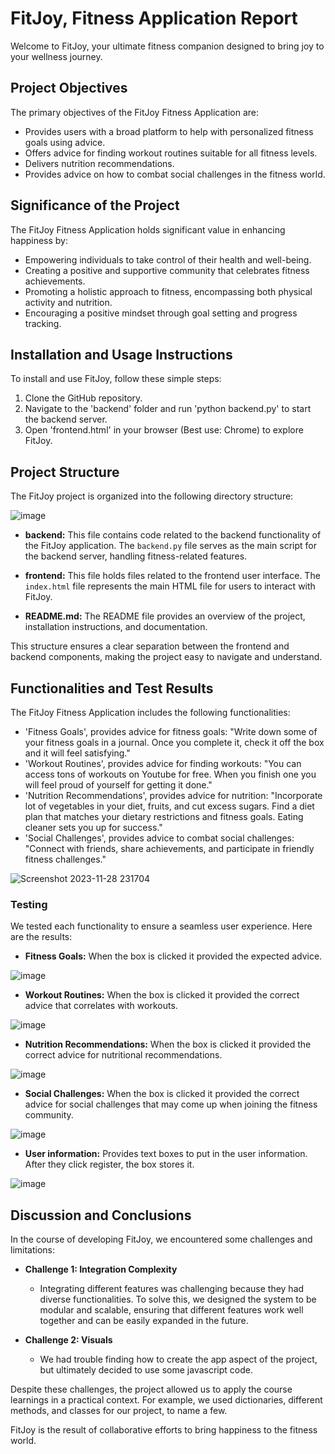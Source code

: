 # FitJoy, Fitness Application Report

Welcome to FitJoy, your ultimate fitness companion designed to bring joy to your wellness journey.

## Project Objectives 

The primary objectives of the FitJoy Fitness Application are:

- Provides users with a broad platform to help with personalized fitness goals using advice.
- Offers advice for finding workout routines suitable for all fitness levels.
- Delivers nutrition recommendations.
- Provides advice on how to combat social challenges in the fitness world.

## Significance of the Project 

The FitJoy Fitness Application holds significant value in enhancing happiness by:

- Empowering individuals to take control of their health and well-being.
- Creating a positive and supportive community that celebrates fitness achievements.
- Promoting a holistic approach to fitness, encompassing both physical activity and nutrition.
- Encouraging a positive mindset through goal setting and progress tracking.

## Installation and Usage Instructions

To install and use FitJoy, follow these simple steps:

1. Clone the GitHub repository.
2. Navigate to the 'backend' folder and run 'python backend.py' to start the backend server.
3. Open 'frontend.html' in your browser (Best use: Chrome) to explore FitJoy.

## Project Structure

The FitJoy project is organized into the following directory structure:

![image](https://github.com/leceacodes/FITJOYY/assets/148807945/8175086b-af84-43e9-a8cd-5d384da6aa1b)

- **backend:** This file contains code related to the backend functionality of the FitJoy application. The `backend.py` file serves as the main script for the backend server, handling fitness-related features.

- **frontend:** This file holds files related to the frontend user interface. The `index.html` file represents the main HTML file for users to interact with FitJoy.

- **README.md:** The README file provides an overview of the project, installation instructions, and documentation.

This structure ensures a clear separation between the frontend and backend components, making the project easy to navigate and understand.

## Functionalities and Test Results 

The FitJoy Fitness Application includes the following functionalities:

- 'Fitness Goals', provides advice for fitness goals: "Write down some of your fitness goals in a journal. Once you complete it, check it off the box and it will feel satisfying."
- 'Workout Routines', provides advice for finding workouts: "You can access tons of workouts on Youtube for free. When you finish one you will feel proud of yourself for getting it done."
- 'Nutrition Recommendations', provides advice for nutrition: "Incorporate lot of vegetables in your diet, fruits, and cut excess sugars. Find a diet plan that matches your dietary restrictions and fitness goals. Eating cleaner sets you up for success."
- 'Social Challenges', provides advice to combat social challenges: "Connect with friends, share achievements, and participate in friendly fitness challenges."

![Screenshot 2023-11-28 231704](https://github.com/leceacodes/FITJOYY/assets/148807945/0946f10e-5529-447c-ba6f-be17623015d3)


### Testing

We tested each functionality to ensure a seamless user experience. Here are the results:

- **Fitness Goals:** When the box is clicked it provided the expected advice. 

 ![image](https://github.com/leceacodes/FITJOYY/assets/148807945/4e343449-c617-493b-b6f4-a604fdecaf70)

- **Workout Routines:**  When the box is clicked it provided the correct advice that correlates with workouts. 

![image](https://github.com/leceacodes/FITJOYY/assets/148807945/6293dbcd-d8ce-49e4-99ce-eadaee2fdf00)

- **Nutrition Recommendations:**  When the box is clicked it provided the correct advice for nutritional recommendations. 

![image](https://github.com/leceacodes/FITJOYY/assets/148807945/afa79cf5-cd13-42c6-b464-76527d38ff76)

- **Social Challenges:**  When the box is clicked it provided the correct advice for social challenges that may come up when joining the fitness community.

![image](https://github.com/leceacodes/FITJOYY/assets/148807945/96a9d46e-4bc2-4f94-8d12-f0f835556cd5)

- **User information:**  Provides text boxes to put in the user information. After they click register, the box stores it.
  
![image](https://github.com/leceacodes/FITJOYY/assets/148807945/bdb2fdbc-76dd-418e-abcb-b79161946c2c)

## Discussion and Conclusions 

In the course of developing FitJoy, we encountered some challenges and limitations:

- **Challenge 1: Integration Complexity**  
  - Integrating different features was challenging because they had diverse functionalities. To solve this, we designed the system to be modular and scalable, ensuring that different features work well together and can be easily expanded in the future.

- **Challenge 2: Visuals**
   - We had trouble finding how to create the app aspect of the project, but ultimately decided to use some javascript code.
     
Despite these challenges, the project allowed us to apply the course learnings in a practical context. For example, we used dictionaries, different methods, and classes for our project, to name a few. 

FitJoy is the result of collaborative efforts to bring happiness to the fitness world. 

